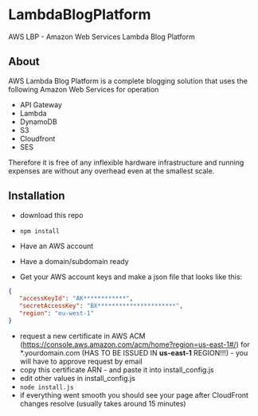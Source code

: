 # LambdaBlogPlatform
AWS LBP - Amazon Web Services Lambda Blog Platform

## About
AWS Lambda Blog Platform is a complete blogging solution that uses the following Amazon Web Services for operation
 * API Gateway
 * Lambda
 * DynamoDB
 * S3
 * Cloudfront
 * SES
 
Therefore it is free of any inflexible hardware infrastructure and running expenses are without any overhead even at the smallest scale.

## Installation

 * download this repo
 * ```npm install```
 
 * Have an AWS account
 * Have a domain/subdomain ready
 * Get your AWS account keys and make a json file that looks like this: 
 
 ```json
 {
    "accessKeyId": "AK************", 
    "secretAccessKey": "BX**********************", 
    "region": "eu-west-1"
}
```

 * request a new certificate in AWS ACM (https://console.aws.amazon.com/acm/home?region=us-east-1#/) for *.yourdomain.com (HAS TO BE ISSUED IN __us-east-1__ REGION!!!) - you will have to approve request by email
 * copy this certificate ARN - and paste it into install_config.js
 * edit other values in install_config.js
 * ```node install.js```
 * if everything went smooth you should see your page after CloudFront changes resolve (usually takes around 15 minutes)
